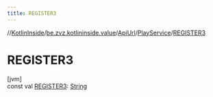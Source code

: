 ```yaml
---
title: REGISTER3
---
```

//[KotlinInside](../../../../index.html)/[be.zvz.kotlininside.value](../../index.html)/[ApiUrl](../index.html)/[PlayService](index.html)/[REGISTER3](-r-e-g-i-s-t-e-r3.html)



# REGISTER3



[jvm]\
const val [REGISTER3](-r-e-g-i-s-t-e-r3.html): [String](https://kotlinlang.org/api/latest/jvm/stdlib/kotlin/-string/index.html)




